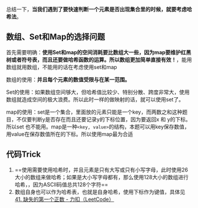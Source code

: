 总结一下，**当我们遇到了要快速判断一个元素是否出现集合里的时候，就要考虑哈希法**。
## 数组、Set和Map的选择问题

首先需要明确：**使用Set和map的空间消耗要比数组大一些，因为map要维护红黑树或者符号表，而且还要做哈希函数的运算。所以数组更加简单直接有效！**，能用数组就用数组，不能用的话在考虑使用set和map

数组的使用：**并且每个元素的数值受限与在某一范围。**

Set的使用：如果数组空间够大，但哈希值比较少、特别分散、跨度非常大，使用数组就造成空间的极大浪费。所以此时一样的做映射的话，就可以使用set了。

map的使用：set是一个集合，里面放的元素只能是一个key，而两数之和这种题目，不仅要判断y是否存在而且还要记录y的下标位置，因为要返回x 和 y的下标。所以set 也不能用。map是一种`<key, value>`的结构，本题可以用key保存数值，用value在保存数值所在的下标。所以使用map最为合适

## 代码Trick
 1. ==使用需要使用哈希时，并且元素是只有大写或只有小写字母，此时使用26大小的数组来做哈希；如果是大小写字母都有，那么使用128大小的数组进行哈希，，因为ASCII码值总共128个字符==
 2. 数组自身也可以作为哈希表，也就是自身哈希，使用下标作为键值，具体见[41. 缺失的第一个正数 - 力扣（LeetCode）](https://leetcode.cn/problems/first-missing-positive/description/?envType=study-plan-v2&envId=top-100-liked)